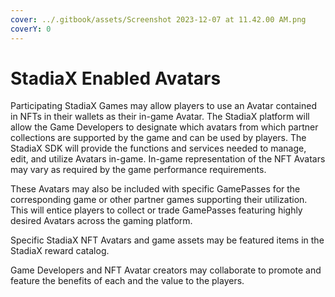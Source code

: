 ```yaml
---
cover: ../.gitbook/assets/Screenshot 2023-12-07 at 11.42.00 AM.png
coverY: 0
---
```


# StadiaX Enabled Avatars

Participating StadiaX Games may allow players to use an Avatar contained in NFTs in their wallets as their in-game Avatar. The StadiaX platform will allow the Game Developers to designate which avatars from which partner collections are supported by the game and can be used by players. The StadiaX SDK will provide the functions and services needed to manage, edit, and utilize Avatars in-game. In-game representation of the NFT Avatars may vary as required by the game performance requirements.

These Avatars may also be included with specific GamePasses for the corresponding game or  other partner games supporting their utilization. This will entice players to collect or trade GamePasses featuring highly desired Avatars across the gaming platform.

Specific StadiaX NFT Avatars and game assets may be featured items in the StadiaX reward catalog.

Game Developers and NFT Avatar creators may collaborate to promote and feature the benefits of each and the value to the players.
